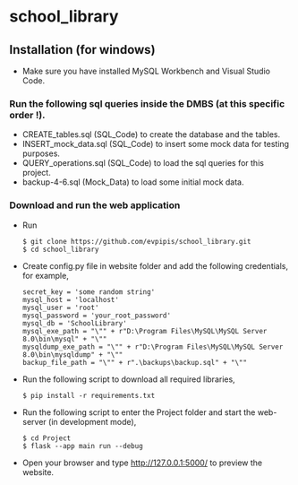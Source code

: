 # school_library

## Installation (for windows)

* Make sure you have installed MySQL Workbench and Visual Studio Code.

### Run the following sql queries inside the DMBS (at this specific order !).

* CREATE_tables.sql (SQL_Code) to create the database and the tables.
* INSERT_mock_data.sql (SQL_Code) to insert some mock data for testing purposes.
* QUERY_operations.sql (SQL_Code) to load the sql queries for this project.
* backup-4-6.sql (Mock_Data) to load some initial mock data.

### Download and run the web application

* Run

      $ git clone https://github.com/evpipis/school_library.git
      $ cd school_library

* Create config.py file in website folder and add the following credentials, for example,

      secret_key = 'some random string'
      mysql_host = 'localhost'
      mysql_user = 'root'
      mysql_password = 'your_root_password'
      mysql_db = 'SchoolLibrary'
      mysql_exe_path = "\"" + r"D:\Program Files\MySQL\MySQL Server 8.0\bin\mysql" + "\""
      mysqldump_exe_path = "\"" + r"D:\Program Files\MySQL\MySQL Server 8.0\bin\mysqldump" + "\""
      backup_file_path = "\"" + r".\backups\backup.sql" + "\""
      
* Run the following script to download all required libraries,

      $ pip install -r requirements.txt
      
* Run the following script to enter the Project folder and start the web-server (in development mode),

      $ cd Project
      $ flask --app main run --debug
      
* Open your browser and type http://127.0.0.1:5000/ to preview the website.

